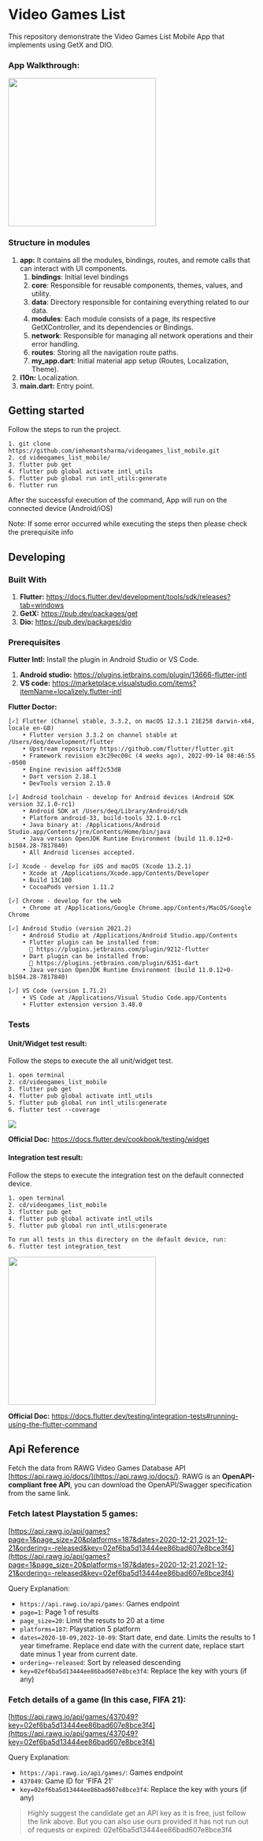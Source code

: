 # Video Games List
This repository demonstrate the Video Games List Mobile App that implements using GetX and DIO.

### App Walkthrough:
<img src="sample_resources/app_walkthrough.gif" width="300"/>

### Structure in modules

1. **app:** It contains all the modules, bindings, routes, and remote calls that can interact with UI components.
   1. **bindings**: Initial level bindings
   2. **core**: Responsible for reusable components, themes, values, and utility.
   3. **data**: Directory responsible for containing everything related to our data.
   4. **modules**: Each module consists of a page, its respective GetXController, and its dependencies or Bindings.
   5. **network**: Responsible for managing all network operations and their error handling.
   6. **routes**: Storing all the navigation route paths.
   7. **my_app.dart**: Initial material app setup (Routes, Localization, Theme).
2. **I10n:** Localization.
3. **main.dart:** Entry point.

## Getting started

Follow the steps to run the project.

```shell
1. git clone https://github.com/imhemantsharma/videogames_list_mobile.git
2. cd videogames_list_mobile/
3. flutter pub get
4. flutter pub global activate intl_utils
5. flutter pub global run intl_utils:generate
6. flutter run
```

After the successful execution of the command, App will run on the connected device (Android/iOS)

Note: If some error occurred while executing the steps then please check the prerequisite info

## Developing

### Built With
1. **Flutter:** https://docs.flutter.dev/development/tools/sdk/releases?tab=windows
3. **GetX:** https://pub.dev/packages/get
4. **Dio:** https://pub.dev/packages/dio

### Prerequisites

**Flutter Intl:** Install the plugin in Android Studio or VS Code.
1. **Android studio:** https://plugins.jetbrains.com/plugin/13666-flutter-intl
2. **VS code:** https://marketplace.visualstudio.com/items?itemName=localizely.flutter-intl

**Flutter Doctor:**
```
[✓] Flutter (Channel stable, 3.3.2, on macOS 12.3.1 21E258 darwin-x64, locale en-GB)
    • Flutter version 3.3.2 on channel stable at /Users/deq/development/flutter
    • Upstream repository https://github.com/flutter/flutter.git
    • Framework revision e3c29ec00c (4 weeks ago), 2022-09-14 08:46:55 -0500
    • Engine revision a4ff2c53d8
    • Dart version 2.18.1
    • DevTools version 2.15.0

[✓] Android toolchain - develop for Android devices (Android SDK version 32.1.0-rc1)
    • Android SDK at /Users/deq/Library/Android/sdk
    • Platform android-33, build-tools 32.1.0-rc1
    • Java binary at: /Applications/Android Studio.app/Contents/jre/Contents/Home/bin/java
    • Java version OpenJDK Runtime Environment (build 11.0.12+0-b1504.28-7817840)
    • All Android licenses accepted.

[✓] Xcode - develop for iOS and macOS (Xcode 13.2.1)
    • Xcode at /Applications/Xcode.app/Contents/Developer
    • Build 13C100
    • CocoaPods version 1.11.2

[✓] Chrome - develop for the web
    • Chrome at /Applications/Google Chrome.app/Contents/MacOS/Google Chrome

[✓] Android Studio (version 2021.2)
    • Android Studio at /Applications/Android Studio.app/Contents
    • Flutter plugin can be installed from:
      🔨 https://plugins.jetbrains.com/plugin/9212-flutter
    • Dart plugin can be installed from:
      🔨 https://plugins.jetbrains.com/plugin/6351-dart
    • Java version OpenJDK Runtime Environment (build 11.0.12+0-b1504.28-7817840)

[✓] VS Code (version 1.71.2)
    • VS Code at /Applications/Visual Studio Code.app/Contents
    • Flutter extension version 3.48.0
```

### Tests

#### **Unit/Widget test result:**

Follow the steps to execute the all unit/widget test.

```
1. open terminal
2. cd/videogames_list_mobile
3. flutter pub get
4. flutter pub global activate intl_utils
5. flutter pub global run intl_utils:generate
6. flutter test --coverage
```

<img src="sample_resources/app_widget_test_result.png"/>

**Official Doc:** https://docs.flutter.dev/cookbook/testing/widget

#### **Integration test result:**

Follow the steps to execute the integration test on the default connected device.

```
1. open terminal
2. cd/videogames_list_mobile
3. flutter pub get
4. flutter pub global activate intl_utils
5. flutter pub global run intl_utils:generate

To run all tests in this directory on the default device, run:
6. flutter test integration_test
```

<img src="sample_resources/app_integration_test.gif" width="300"/>

**Official Doc:** https://docs.flutter.dev/testing/integration-tests#running-using-the-flutter-command

## **Api Reference**
Fetch the data from RAWG Video Games Database API [https://api.rawg.io/docs/](https://api.rawg.io/docs/). RAWG is an **OpenAPI-compliant free API**, you can download the OpenAPI/Swagger specification from the same link.


### **Fetch latest Playstation 5 games:**
[https://api.rawg.io/api/games?page=1&page_size=20&platforms=187&dates=2020-12-21,2021-12-21&ordering=-released&key=02ef6ba5d13444ee86bad607e8bce3f4](https://api.rawg.io/api/games?page=1&page_size=20&platforms=187&dates=2020-12-21,2021-12-21&ordering=-released&key=02ef6ba5d13444ee86bad607e8bce3f4)

Query Explanation:
- `https://api.rawg.io/api/games`: Games endpoint
- `page=1`: Page 1 of results
- `page_size=20`: Limit the resuts to 20 at a time
- `platforms=187`: Playstation 5 platform
- `dates=2020-10-09,2022-10-09`: Start date, end date. Limits the results to 1 year timeframe. Replace end date with the current date, replace start date minus 1 year from current date.
- `ordering=-released`: Sort by released descending
- `key=02ef6ba5d13444ee86bad607e8bce3f4`: Replace the key with yours (if any)

### **Fetch details of a game (In this case, FIFA 21):**
[https://api.rawg.io/api/games/437049?key=02ef6ba5d13444ee86bad607e8bce3f4](https://api.rawg.io/api/games/437049?key=02ef6ba5d13444ee86bad607e8bce3f4)

Query Explanation:
- `https://api.rawg.io/api/games/`: Games endpoint
- `437049`: Game ID for 'FIFA 21'
- `key=02ef6ba5d13444ee86bad607e8bce3f4`: Replace the key with yours (if any)

> Highly suggest the candidate get an API key as it is free, just follow the link above. But you can also use ours provided it has not run out of requests or expired: 02ef6ba5d13444ee86bad607e8bce3f4

